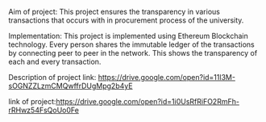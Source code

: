  Aim of project:
                This project ensures the transparency in various transactions that occurs with in procurement process of the university.
                
 Implementation:
                This project is implemented using Ethereum Blockchain technology. Every person shares the immutable ledger of the transactions by connecting peer to peer in the network. This shows the transparency of each and every transaction.

Description of project link: https://drive.google.com/open?id=11l3M-sOGNZZLzmCMQwffrDUgMpg2b4yE

link of project:https://drive.google.com/open?id=1i0UsRfRiFO2RmFh-rRHwz54FsQoUo0Fe
                        
